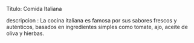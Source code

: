 Titulo: 
Comida Italiana

descripcion : 
La cocina italiana es famosa por sus sabores frescos y auténticos, basados en ingredientes simples como tomate, ajo, aceite de oliva y hierbas.